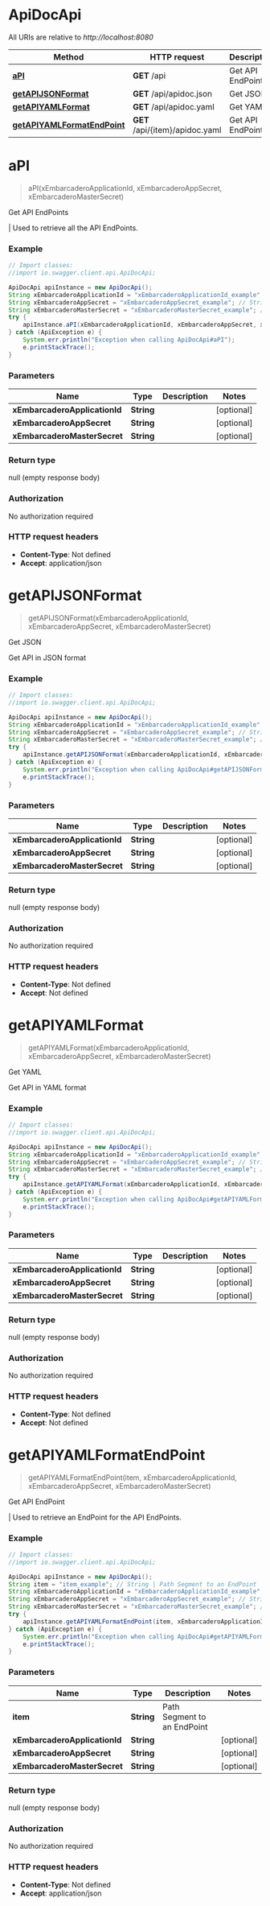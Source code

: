 # ApiDocApi

All URIs are relative to *http://localhost:8080*

Method | HTTP request | Description
------------- | ------------- | -------------
[**aPI**](ApiDocApi.md#aPI) | **GET** /api | Get API EndPoints
[**getAPIJSONFormat**](ApiDocApi.md#getAPIJSONFormat) | **GET** /api/apidoc.json | Get JSON
[**getAPIYAMLFormat**](ApiDocApi.md#getAPIYAMLFormat) | **GET** /api/apidoc.yaml | Get YAML
[**getAPIYAMLFormatEndPoint**](ApiDocApi.md#getAPIYAMLFormatEndPoint) | **GET** /api/{item}/apidoc.yaml | Get API EndPoint


<a name="aPI"></a>
# **aPI**
> aPI(xEmbarcaderoApplicationId, xEmbarcaderoAppSecret, xEmbarcaderoMasterSecret)

Get API EndPoints

 |      Used to retrieve all the API EndPoints.

### Example
```java
// Import classes:
//import io.swagger.client.api.ApiDocApi;

ApiDocApi apiInstance = new ApiDocApi();
String xEmbarcaderoApplicationId = "xEmbarcaderoApplicationId_example"; // String | 
String xEmbarcaderoAppSecret = "xEmbarcaderoAppSecret_example"; // String | 
String xEmbarcaderoMasterSecret = "xEmbarcaderoMasterSecret_example"; // String | 
try {
    apiInstance.aPI(xEmbarcaderoApplicationId, xEmbarcaderoAppSecret, xEmbarcaderoMasterSecret);
} catch (ApiException e) {
    System.err.println("Exception when calling ApiDocApi#aPI");
    e.printStackTrace();
}
```

### Parameters

Name | Type | Description  | Notes
------------- | ------------- | ------------- | -------------
 **xEmbarcaderoApplicationId** | **String**|  | [optional]
 **xEmbarcaderoAppSecret** | **String**|  | [optional]
 **xEmbarcaderoMasterSecret** | **String**|  | [optional]

### Return type

null (empty response body)

### Authorization

No authorization required

### HTTP request headers

 - **Content-Type**: Not defined
 - **Accept**: application/json

<a name="getAPIJSONFormat"></a>
# **getAPIJSONFormat**
> getAPIJSONFormat(xEmbarcaderoApplicationId, xEmbarcaderoAppSecret, xEmbarcaderoMasterSecret)

Get JSON

Get API in JSON format

### Example
```java
// Import classes:
//import io.swagger.client.api.ApiDocApi;

ApiDocApi apiInstance = new ApiDocApi();
String xEmbarcaderoApplicationId = "xEmbarcaderoApplicationId_example"; // String | 
String xEmbarcaderoAppSecret = "xEmbarcaderoAppSecret_example"; // String | 
String xEmbarcaderoMasterSecret = "xEmbarcaderoMasterSecret_example"; // String | 
try {
    apiInstance.getAPIJSONFormat(xEmbarcaderoApplicationId, xEmbarcaderoAppSecret, xEmbarcaderoMasterSecret);
} catch (ApiException e) {
    System.err.println("Exception when calling ApiDocApi#getAPIJSONFormat");
    e.printStackTrace();
}
```

### Parameters

Name | Type | Description  | Notes
------------- | ------------- | ------------- | -------------
 **xEmbarcaderoApplicationId** | **String**|  | [optional]
 **xEmbarcaderoAppSecret** | **String**|  | [optional]
 **xEmbarcaderoMasterSecret** | **String**|  | [optional]

### Return type

null (empty response body)

### Authorization

No authorization required

### HTTP request headers

 - **Content-Type**: Not defined
 - **Accept**: Not defined

<a name="getAPIYAMLFormat"></a>
# **getAPIYAMLFormat**
> getAPIYAMLFormat(xEmbarcaderoApplicationId, xEmbarcaderoAppSecret, xEmbarcaderoMasterSecret)

Get YAML

Get API in YAML format

### Example
```java
// Import classes:
//import io.swagger.client.api.ApiDocApi;

ApiDocApi apiInstance = new ApiDocApi();
String xEmbarcaderoApplicationId = "xEmbarcaderoApplicationId_example"; // String | 
String xEmbarcaderoAppSecret = "xEmbarcaderoAppSecret_example"; // String | 
String xEmbarcaderoMasterSecret = "xEmbarcaderoMasterSecret_example"; // String | 
try {
    apiInstance.getAPIYAMLFormat(xEmbarcaderoApplicationId, xEmbarcaderoAppSecret, xEmbarcaderoMasterSecret);
} catch (ApiException e) {
    System.err.println("Exception when calling ApiDocApi#getAPIYAMLFormat");
    e.printStackTrace();
}
```

### Parameters

Name | Type | Description  | Notes
------------- | ------------- | ------------- | -------------
 **xEmbarcaderoApplicationId** | **String**|  | [optional]
 **xEmbarcaderoAppSecret** | **String**|  | [optional]
 **xEmbarcaderoMasterSecret** | **String**|  | [optional]

### Return type

null (empty response body)

### Authorization

No authorization required

### HTTP request headers

 - **Content-Type**: Not defined
 - **Accept**: Not defined

<a name="getAPIYAMLFormatEndPoint"></a>
# **getAPIYAMLFormatEndPoint**
> getAPIYAMLFormatEndPoint(item, xEmbarcaderoApplicationId, xEmbarcaderoAppSecret, xEmbarcaderoMasterSecret)

Get API EndPoint

 |      Used to retrieve an EndPoint for the API EndPoints.

### Example
```java
// Import classes:
//import io.swagger.client.api.ApiDocApi;

ApiDocApi apiInstance = new ApiDocApi();
String item = "item_example"; // String | Path Segment to an EndPoint
String xEmbarcaderoApplicationId = "xEmbarcaderoApplicationId_example"; // String | 
String xEmbarcaderoAppSecret = "xEmbarcaderoAppSecret_example"; // String | 
String xEmbarcaderoMasterSecret = "xEmbarcaderoMasterSecret_example"; // String | 
try {
    apiInstance.getAPIYAMLFormatEndPoint(item, xEmbarcaderoApplicationId, xEmbarcaderoAppSecret, xEmbarcaderoMasterSecret);
} catch (ApiException e) {
    System.err.println("Exception when calling ApiDocApi#getAPIYAMLFormatEndPoint");
    e.printStackTrace();
}
```

### Parameters

Name | Type | Description  | Notes
------------- | ------------- | ------------- | -------------
 **item** | **String**| Path Segment to an EndPoint |
 **xEmbarcaderoApplicationId** | **String**|  | [optional]
 **xEmbarcaderoAppSecret** | **String**|  | [optional]
 **xEmbarcaderoMasterSecret** | **String**|  | [optional]

### Return type

null (empty response body)

### Authorization

No authorization required

### HTTP request headers

 - **Content-Type**: Not defined
 - **Accept**: application/json

